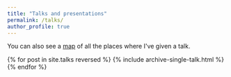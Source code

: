 ```yaml
---
title: "Talks and presentations"
permalink: /talks/
author_profile: true
---
```


You can also see a [map](/talkmap.html) of all the places where I've given a talk.

{% for post in site.talks reversed %}
  {% include archive-single-talk.html %}
{% endfor %}
